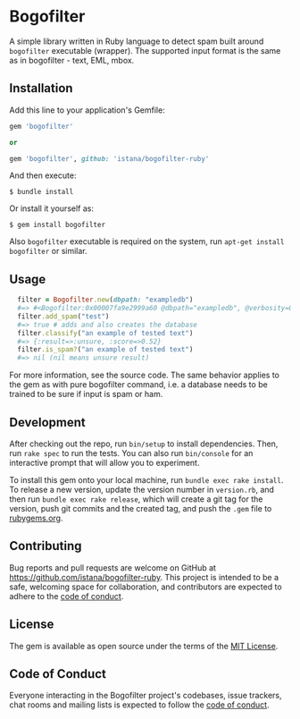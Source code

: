 # Bogofilter

A simple library written in Ruby language to detect spam built around `bogofilter` executable (wrapper).
The supported input format is the same as in bogofilter - text, EML, mbox.

## Installation

Add this line to your application's Gemfile:

```ruby
gem 'bogofilter'

or

gem 'bogofilter', github: 'istana/bogofilter-ruby'
```

And then execute:

    $ bundle install

Or install it yourself as:

    $ gem install bogofilter

Also `bogofilter` executable is required on the system, run `apt-get install bogofilter` or similar.

## Usage

```ruby
  filter = Bogofilter.new(dbpath: "exampledb")
  #=> #<Bogofilter:0x00007fa9e2999a60 @dbpath="exampledb", @verbosity=0>
  filter.add_spam("test")
  #=> true # adds and also creates the database
  filter.classify("an example of tested text")
  #=> {:result=>:unsure, :score=>0.52}
  filter.is_spam?("an example of tested text")
  #=> nil (nil means unsure result)
```

For more information, see the source code. The same behavior applies to the gem as with pure bogofilter command, i.e. a database needs to be trained to be sure if input is spam or ham.

## Development

After checking out the repo, run `bin/setup` to install dependencies. Then, run `rake spec` to run the tests. You can also run `bin/console` for an interactive prompt that will allow you to experiment.

To install this gem onto your local machine, run `bundle exec rake install`. To release a new version, update the version number in `version.rb`, and then run `bundle exec rake release`, which will create a git tag for the version, push git commits and the created tag, and push the `.gem` file to [rubygems.org](https://rubygems.org).

## Contributing

Bug reports and pull requests are welcome on GitHub at https://github.com/istana/bogofilter-ruby. This project is intended to be a safe, welcoming space for collaboration, and contributors are expected to adhere to the [code of conduct](https://github.com/istana/bogofilter-ruby/blob/master/CODE_OF_CONDUCT.md).

## License

The gem is available as open source under the terms of the [MIT License](https://opensource.org/licenses/MIT).

## Code of Conduct

Everyone interacting in the Bogofilter project's codebases, issue trackers, chat rooms and mailing lists is expected to follow the [code of conduct](https://github.com/istana/bogofilter-ruby/blob/master/CODE_OF_CONDUCT.md).
